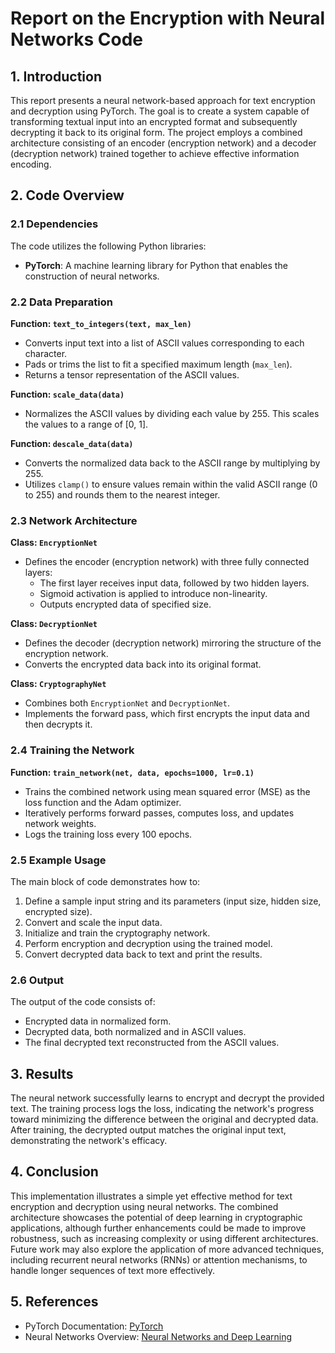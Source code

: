 # Report on the Encryption with Neural Networks Code

## 1. Introduction
This report presents a neural network-based approach for text encryption and decryption using PyTorch. The goal is to create a system capable of transforming textual input into an encrypted format and subsequently decrypting it back to its original form. The project employs a combined architecture consisting of an encoder (encryption network) and a decoder (decryption network) trained together to achieve effective information encoding.

## 2. Code Overview

### 2.1 Dependencies
The code utilizes the following Python libraries:
- **PyTorch**: A machine learning library for Python that enables the construction of neural networks.

### 2.2 Data Preparation

**Function: `text_to_integers(text, max_len)`**
- Converts input text into a list of ASCII values corresponding to each character.
- Pads or trims the list to fit a specified maximum length (`max_len`).
- Returns a tensor representation of the ASCII values.

**Function: `scale_data(data)`**
- Normalizes the ASCII values by dividing each value by 255. This scales the values to a range of [0, 1].

**Function: `descale_data(data)`**
- Converts the normalized data back to the ASCII range by multiplying by 255.
- Utilizes `clamp()` to ensure values remain within the valid ASCII range (0 to 255) and rounds them to the nearest integer.

### 2.3 Network Architecture

**Class: `EncryptionNet`**
- Defines the encoder (encryption network) with three fully connected layers:
  - The first layer receives input data, followed by two hidden layers.
  - Sigmoid activation is applied to introduce non-linearity.
  - Outputs encrypted data of specified size.

**Class: `DecryptionNet`**
- Defines the decoder (decryption network) mirroring the structure of the encryption network.
- Converts the encrypted data back into its original format.

**Class: `CryptographyNet`**
- Combines both `EncryptionNet` and `DecryptionNet`.
- Implements the forward pass, which first encrypts the input data and then decrypts it.

### 2.4 Training the Network

**Function: `train_network(net, data, epochs=1000, lr=0.1)`**
- Trains the combined network using mean squared error (MSE) as the loss function and the Adam optimizer.
- Iteratively performs forward passes, computes loss, and updates network weights.
- Logs the training loss every 100 epochs.

### 2.5 Example Usage
The main block of code demonstrates how to:
1. Define a sample input string and its parameters (input size, hidden size, encrypted size).
2. Convert and scale the input data.
3. Initialize and train the cryptography network.
4. Perform encryption and decryption using the trained model.
5. Convert decrypted data back to text and print the results.

### 2.6 Output
The output of the code consists of:
- Encrypted data in normalized form.
- Decrypted data, both normalized and in ASCII values.
- The final decrypted text reconstructed from the ASCII values.

## 3. Results
The neural network successfully learns to encrypt and decrypt the provided text. The training process logs the loss, indicating the network's progress toward minimizing the difference between the original and decrypted data. After training, the decrypted output matches the original input text, demonstrating the network's efficacy.

## 4. Conclusion
This implementation illustrates a simple yet effective method for text encryption and decryption using neural networks. The combined architecture showcases the potential of deep learning in cryptographic applications, although further enhancements could be made to improve robustness, such as increasing complexity or using different architectures. Future work may also explore the application of more advanced techniques, including recurrent neural networks (RNNs) or attention mechanisms, to handle longer sequences of text more effectively.

## 5. References
- PyTorch Documentation: [PyTorch](https://pytorch.org/docs/stable/index.html)
- Neural Networks Overview: [Neural Networks and Deep Learning](http://neuralnetworksanddeeplearning.com/)
